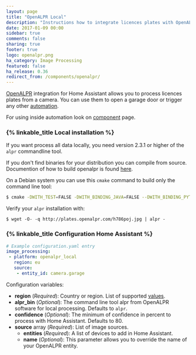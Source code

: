 ```yaml
---
layout: page
title: "OpenALPR Local"
description: "Instructions how to integrate licences plates with OpenALPR local into Home Assistant."
date: 2017-01-09 00:00
sidebar: true
comments: false
sharing: true
footer: true
logo: openalpr.png
ha_category: Image Processing
featured: false
ha_release: 0.36
redirect_from: /components/openalpr/
---
```


[OpenALPR](http://www.openalpr.com/) integration for Home Assistant allows you to process licences plates from a camera. You can use them to open a garage door or trigger any other [automation](https://home-assistant.io/components/automation/).

For using inside automation look on [component](/components/image_processing) page.

### {% linkable_title Local installation %}

If you want process all data locally, you need version 2.3.1 or higher of the `alpr` commandline tool.

If you don't find binaries for your distribution you can compile from source. Documention of how to build openalpr is found [here](https://github.com/openalpr/openalpr/wiki).

On a Debian system you can use this `cmake` command to build only the command line tool:

```bash
$ cmake -DWITH_TEST=FALSE -DWITH_BINDING_JAVA=FALSE --DWITH_BINDING_PYTHON=FALSE --DWITH_BINDING_GO=FALSE -DWITH_DAEMON=FALSE -DCMAKE_INSTALL_PREFIX:PATH=/usr ..
```

Verify your `alpr` installation with:

```
$ wget -O- -q http://plates.openalpr.com/h786poj.jpg | alpr -
```

### {% linkable_title Configuration Home Assistant %}


```yaml
# Example configuration.yaml entry
image_processing:
 - platform: openalpr_local
   region: eu
   source:
    - entity_id: camera.garage
```
Configuration variables:

- **region** (*Required*): Country or region. List of supported [values](https://github.com/openalpr/openalpr/tree/master/runtime_data/config).
- **alpr_bin** (*Optional*): The command line tool alpr from OpenALPR software for local processing. Defaults to `alpr`.
- **confidence** (*Optional*):  The minimum of confidence in percent to process with Home Assistant. Defaults to 80.
- **source** array (*Required*): List of image sources.
  - **entities** (*Required*): A list of devices to add in Home Assistant.
  - **name** (*Optional*): This parameter allows you to override the name of your OpenALPR entity.

